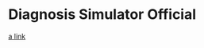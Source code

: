 # Diagnosis Simulator Official
 
[a link](https://drive.google.com/drive/folders/1uuxtcT4WaCfSnEYYs8rN-vMro1jbdnI4)
